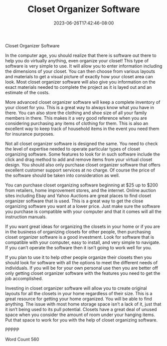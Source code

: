 ﻿---
title: "Closet Organizer Software"
date: 2023-06-26T17:42:46-08:00
description: "Closet Organizers txt Tips for Web Success"
featured_image: "/images/Closet Organizers txt.jpg"
tags: ["Closet Organizers txt"]
---

Closet Organizer Software

In the computer age, you should realize that there is software out there to help you do virtually anything, even organize your closet! This type of software is very simple to use. It will allow you to enter information including the dimensions of your closet. You can then choose from various layouts and materials to get a visual picture of exactly how your closet area can look. Most closet organizer software will also give you information on the exact materials needed to complete the project as it is layed out and an estimate of the costs. 

More advanced closet organizer software will keep a complete inventory of your closet for you. This is a great way to always know what you have in there. You can also store the clothing and shoe size of all your family members in there. This makes it a very good reference when you are considering purchasing any items of clothing for them. This is also an excellent way to keep track of household items in the event you need them for insurance purposes. 

Not all closet organizer software is designed the same. You need to check the level of expertise needed to operate particular types of closet organizing software.  Some features to look for in such software include the click and drag method to add and remove items from your virtual closet design. You should also only purchase closet organizer software that offers excellent customer support services at no charge. Of course the price of the software should be taken into consideration as well. 

You can purchase closet organizing software beginning at $25 up to $200 from retailers, home improvement stores, and the internet. Online auction sites including Ebay and Yahoo Auctions are great places to find closet organizer software that is used. This is a great way to get the close organizing software you want at a lower price. Just make sure the software you purchase is compatible with your computer and that it comes will all the instruction manuals. 

If you want great ideas for organizing the closets in your home or if you are in the business of organizing closets for other people, then purchasing closet organizer software is a good investment. Look for software that is compatible with your computer, easy to install, and very simple to navigate. If you can’t operate the software then it isn’t going to work well for you. 

If you plan to use it to help other people organize their closets then you should look for software with all the options to meet the different needs of individuals. If you will be for your own personal use then you are better off only getting closet organizer software with the features you need to get the job accomplished. 

Investing in closet organizer software will allow you to create original layouts for all the closets in your home regardless of their size. This is a great resource for getting your home organized. You will be able to find anything. The issue with most home storage space isn’t a lack of it, just that it isn’t being used to its pull potential. Closets have a great deal of unused space when you consider the amount of room under your hanging items. Put that space to work for you with the help of closet organizing software. 

PPPPP

Word Count 560

